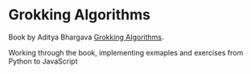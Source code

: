 # Grokking Algorithms

Book by Aditya Bhargava [Grokking Algorithms](https://www.manning.com/bhargava).

Working through the book, implementing exmaples and exercises from Python to JavaScript
